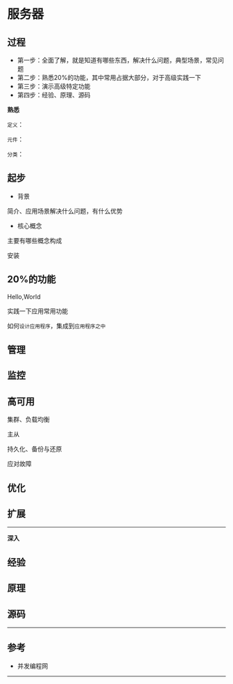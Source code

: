 # 服务器


##  过程
- 第一步：全面了解，就是知道有哪些东西，解决什么问题，典型场景，常见问题
- 第二步：熟悉20%的功能，其中常用占据大部分，对于高级实践一下
- 第三步：演示高级特定功能
- 第四步：经验、原理、源码


**熟悉**

`定义`：

`元件`：

`分类`：

##  起步
- 背景

简介、应用场景解决什么问题，有什么优势

- 核心概念


主要有哪些概念构成

安装

##  20%的功能

Hello,World

实践一下应用常用功能

如何`设计应用程序`，集成到`应用程序之中`


##  管理

##  监控


##  高可用

集群、负载均衡

主从

持久化、备份与还原

应对故障


##  优化

##  扩展


----

**深入**

##  经验


##  原理


##  源码


----

##  参考
- 并发编程网


----

